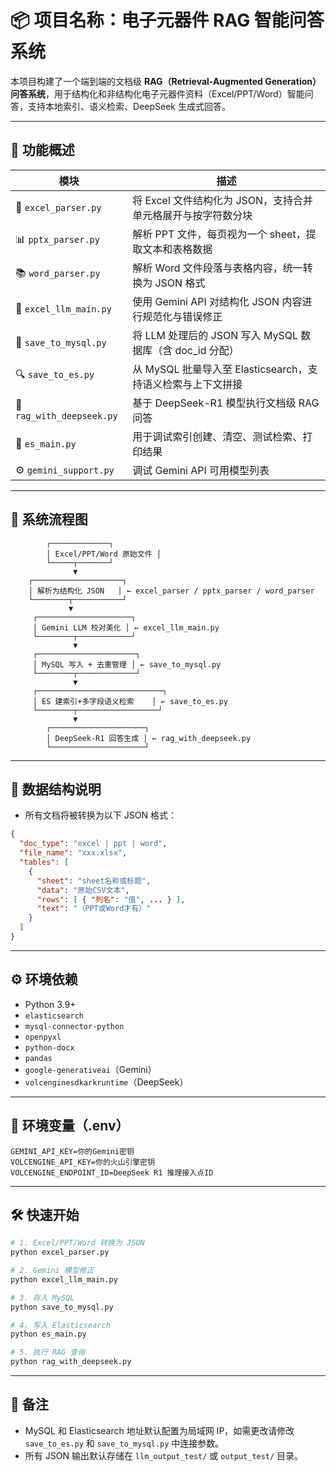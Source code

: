 
# 📦 项目名称：电子元器件 RAG 智能问答系统

本项目构建了一个端到端的文档级 **RAG（Retrieval-Augmented Generation）问答系统**，用于结构化和非结构化电子元器件资料（Excel/PPT/Word）智能问答，支持本地索引、语义检索、DeepSeek 生成式回答。

---

## 🚀 功能概述

| 模块 | 描述 |
|------|------|
| 📄 `excel_parser.py` | 将 Excel 文件结构化为 JSON，支持合并单元格展开与按字符数分块 |
| 📊 `pptx_parser.py` | 解析 PPT 文件，每页视为一个 sheet，提取文本和表格数据 |
| 📚 `word_parser.py` | 解析 Word 文件段落与表格内容，统一转换为 JSON 格式 |
| 🤖 `excel_llm_main.py` | 使用 Gemini API 对结构化 JSON 内容进行规范化与错误修正 |
| 🧱 `save_to_mysql.py` | 将 LLM 处理后的 JSON 写入 MySQL 数据库（含 doc_id 分配） |
| 🔍 `save_to_es.py` | 从 MySQL 批量导入至 Elasticsearch，支持语义检索与上下文拼接 |
| 🧠 `rag_with_deepseek.py` | 基于 DeepSeek-R1 模型执行文档级 RAG 问答 |
| 🧪 `es_main.py` | 用于调试索引创建、清空、测试检索、打印结果 |
| ⚙️ `gemini_support.py` | 调试 Gemini API 可用模型列表 |

---

## 🧩 系统流程图

```text
        ┌─────────────┐
        │ Excel/PPT/Word 原始文件 │
        └─────┬───────┘
              ▼
    ┌────────────────────┐
    │ 解析为结构化 JSON   │ ← excel_parser / pptx_parser / word_parser
    └────────┬───────────┘
             ▼
     ┌─────────────────────┐
     │ Gemini LLM 校对美化 │ ← excel_llm_main.py
     └────────┬────────────┘
              ▼
     ┌──────────────────────┐
     │ MySQL 写入 + 去重管理 │ ← save_to_mysql.py
     └────────┬─────────────┘
              ▼
     ┌────────────────────────────┐
     │ ES 建索引+多字段语义检索    │ ← save_to_es.py
     └────────┬──────────────────┘
              ▼
        ┌─────────────────────┐
        │ DeepSeek-R1 回答生成 │ ← rag_with_deepseek.py
        └─────────────────────┘
```

---

## 📁 数据结构说明

- 所有文档将被转换为以下 JSON 格式：
```json
{
  "doc_type": "excel | ppt | word",
  "file_name": "xxx.xlsx",
  "tables": [
    {
      "sheet": "sheet名称或标题",
      "data": "原始CSV文本",
      "rows": [ { "列名": "值", ... } ],
      "text": "（PPT或Word才有）"
    }
  ]
}
```

---

## ⚙️ 环境依赖

- Python 3.9+
- `elasticsearch`
- `mysql-connector-python`
- `openpyxl`
- `python-docx`
- `pandas`
- `google-generativeai`（Gemini）
- `volcenginesdkarkruntime`（DeepSeek）

---

## 🔑 环境变量（.env）

```
GEMINI_API_KEY=你的Gemini密钥
VOLCENGINE_API_KEY=你的火山引擎密钥
VOLCENGINE_ENDPOINT_ID=DeepSeek R1 推理接入点ID
```

---

## 🛠️ 快速开始

```bash
# 1. Excel/PPT/Word 转换为 JSON
python excel_parser.py

# 2. Gemini 模型修正
python excel_llm_main.py

# 3. 存入 MySQL
python save_to_mysql.py

# 4. 写入 Elasticsearch
python es_main.py

# 5. 执行 RAG 查询
python rag_with_deepseek.py
```

---

## 📌 备注

- MySQL 和 Elasticsearch 地址默认配置为局域网 IP，如需更改请修改 `save_to_es.py` 和 `save_to_mysql.py` 中连接参数。
- 所有 JSON 输出默认存储在 `llm_output_test/` 或 `output_test/` 目录。
